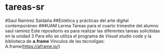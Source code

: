 # tareas-sr
#Saul Ramirez Saldaña
##Estética y prácticas del arte digital contemporáneo
###UAM Lerma
Tareas para el cuarto trimestre del alumno saul ramirez
Este repositorio es para realizar las diferentes tareas solicitidas en la unidad 3
Para ello se utiliza el programa de *Visual studio code* y la biblioteca de **a.frame**
Vinculos de las tecnoligas:  
A.frame(https://aframe.io/)

